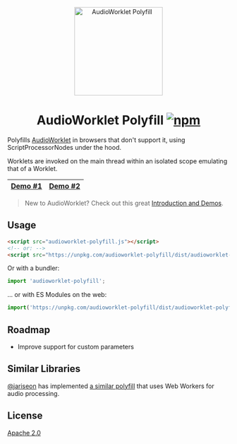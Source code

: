 <p align="center">
  <img src="https://i.imgur.com/RqW6b4o.png" width="200" height="200" alt="AudioWorklet Polyfill">
  <h1 align="center">
  	AudioWorklet Polyfill
	<a href="https://www.npmjs.org/package/audioworklet-polyfill"><img src="https://img.shields.io/npm/v/audioworklet-polyfill.svg?style=flat" alt="npm"></a>
  </h1>
</p>

Polyfills [AudioWorklet] in browsers that don't support it, using ScriptProcessorNodes under the hood.

Worklets are invoked on the main thread within an isolated scope emulating that of a Worklet.

| [Demo #1](https://googlechromelabs.github.io/audioworklet-polyfill/) | [Demo #2](https://audio-dsp-playground-polyfilled.surge.sh) |
|-|-|

> New to AudioWorklet? Check out this great [Introduction and Demos](https://developers.google.com/web/updates/2017/12/audio-worklet).

## Usage

```html
<script src="audioworklet-polyfill.js"></script>
<!-- or: -->
<script src="https://unpkg.com/audioworklet-polyfill/dist/audioworklet-polyfill.js"></script>
```

Or with a bundler:

```js
import 'audioworklet-polyfill';
```

... or with ES Modules on the web:

```js
import('https://unpkg.com/audioworklet-polyfill/dist/audioworklet-polyfill.js');
```

## Roadmap

- Improve support for custom parameters

## Similar Libraries

[@jariseon](https://github.com/jariseon) has implemented [a similar polyfill](https://github.com/jariseon/audioworklet-polyfill) that uses Web Workers for audio processing.

## License

[Apache 2.0](LICENSE)

[AudioWorklet]: https://googlechromelabs.github.io/web-audio-samples/audio-worklet/
